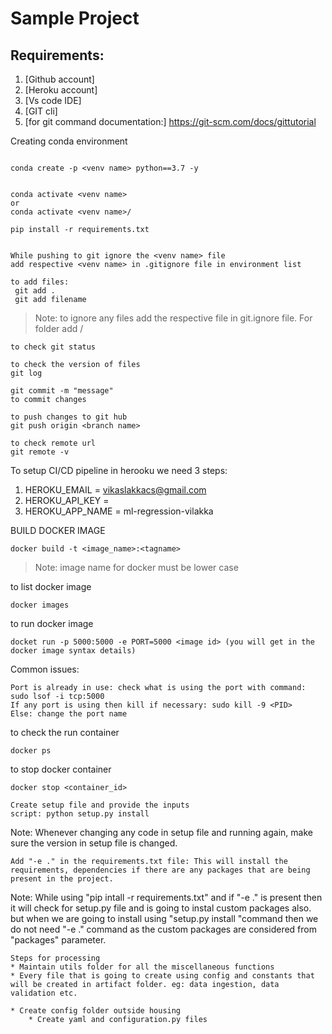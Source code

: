 # Sample Project

## Requirements:

1. [Github account]
2. [Heroku account]
3. [Vs code IDE]
4. [GIT cli]
5. [for git command documentation:] https://git-scm.com/docs/gittutorial

Creating  conda environment
```

conda create -p <venv name> python==3.7 -y

```

```

conda activate <venv name>
or 
conda activate <venv name>/
```

```
pip install -r requirements.txt

```

```

While pushing to git ignore the <venv name> file
add respective <venv name> in .gitignore file in environment list

```
```
to add files:
 git add .
 git add filename
 ```
 > Note: to ignore any files add the respective file in git.ignore file. For folder add <folder name> /
 ```
 to check git status
 ```
 ```
 to check the version of files
git log
```
```
git commit -m "message"
to commit changes
```
``` 
to push changes to git hub
git push origin <branch name>
```

``` 
to check remote url
git remote -v
```

To setup CI/CD pipeline in herooku we need 3 steps:
1. HEROKU_EMAIL = vikaslakkacs@gmail.com
2. HEROKU_API_KEY = <API key>
3. HEROKU_APP_NAME = ml-regression-vilakka


BUILD DOCKER IMAGE
```
docker build -t <image_name>:<tagname>
```
> Note: image name for docker must be lower case


to list docker image
```
docker images
```
to run docker image
```
docket run -p 5000:5000 -e PORT=5000 <image id> (you will get in the docker image syntax details)
```
Common issues:
```
Port is already in use: check what is using the port with command: sudo lsof -i tcp:5000
If any port is using then kill if necessary: sudo kill -9 <PID>
Else: change the port name
```

to check the run container
```
docker ps
```
to stop docker container
```
docker stop <container_id>
```


```
Create setup file and provide the inputs
script: python setup.py install
```
Note: Whenever changing any code in setup file and running again, make sure the version in setup file is changed.
```
Add "-e ." in the requirements.txt file: This will install the requirements, dependencies if there are any packages that are being present in the project.

```
Note: While using "pip intall -r requirements.txt" and if "-e ." is present then it will check for setup.py file and is going to instal custom packages also. but when we are going to install using "setup.py install "command then we do not need "-e ." command as the custom packages are considered from "packages" parameter.


```
Steps for processing
* Maintain utils folder for all the miscellaneous functions 
* Every file that is going to create using config and constants that will be created in artifact folder. eg: data ingestion, data validation etc.

* Create config folder outside housing
    * Create yaml and configuration.py files
```

